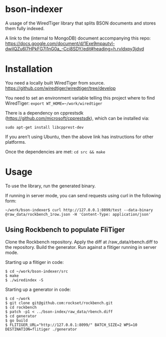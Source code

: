 # bson-indexer
A usage of the WiredTiger library that splits BSON documents and stores them fully indexed.

A link to the (internal to MongoDB) document accompanying this repo:
https://docs.google.com/document/d/1Exe9mpautvl-dwiIQZu6l7HPkFG7i1nG0a_-Cci8SDY/edit#heading=h.rvldxpy3jdvd

# Installation

You need a locally built WiredTiger from source.
https://github.com/wiredtiger/wiredtiger/tree/develop

You need to set an environment variable telling this project where to find WiredTiger:
`export WT_HOME=~/work/wiredtiger`

There is a dependency on cpprestsdk (https://github.com/microsoft/cpprestsdk), which can be installed via:

`sudo apt-get install libcpprest-dev`

If you aren't using Ubuntu, then the above link has instructions for other platforms.


Once the dependencies are met: `cd src && make`


# Usage

To use the library, run the generated binary.

If running in server mode, you can send requests using curl in the following form:

`~/work/bson-indexer$ curl http://127.0.0.1:8099/test --data-binary @raw_data/rockbench_1row.json -H 'Content-Type: application/json'`

## Using Rockbench to populate FliTiger

Clone the Rockbench repository.
Apply the diff at <root>/raw_data/rbench.diff to the repository.
Build the generator.
Run against a flitiger running in server mode.

Starting up a flitiger in code:
```
$ cd ~/work/bson-indexer/src
$ make
$ ./wiredindex -S
```

Starting up a generator in code:
```
$ cd ~/work
$ git clone git@github.com:rockset/rockbench.git
$ cd rockbench
$ patch -p1 < ../bson-index/raw_data/rbench.diff
$ cd generator
$ go build
$ FLITIGER_URL="http://127.0.0.1:8099/" BATCH_SIZE=2 WPS=10 DESTINATION=flitiger ./generator
```

